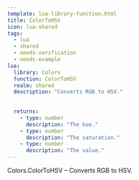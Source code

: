 ```yaml
---
template: lua-library-function.html
title: ColorToHSV
icon: lua-shared
tags:
  - lua
  - shared
  - needs-verification
  - needs-example
lua:
  library: Colors
  function: ColorToHSV
  realm: shared
  description: "Converts RGB to HSV."
  
  
  returns:
    - type: number
      description: "The hue."
    - type: number
      description: "The saturation."
    - type: number
      description: "The value."
---
```


<div class="lua__search__keywords">
Colors.ColorToHSV &#x2013; Converts RGB to HSV.
</div>

